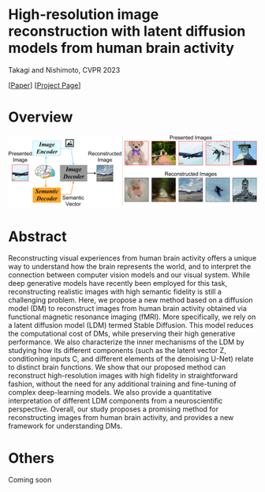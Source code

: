 # High-resolution image reconstruction with latent diffusion models from human brain activity
Takagi and Nishimoto, CVPR 2023

[[Paper](https://www.biorxiv.org/content/10.1101/2022.11.18.517004v2)]
[[Project Page](https://sites.google.com/view/stablediffusion-with-brain/)]

# Overview
<p align="center">
<img src=/visual_summary.jpg />
</p>

# Abstract
Reconstructing visual experiences from human brain activity offers a unique way to understand how the brain represents the world, and to interpret the connection between computer vision models and our visual system. While deep generative models have recently been employed for this task, reconstructing realistic images with high semantic fidelity is still a challenging problem. Here, we propose a new method based on a diffusion model (DM) to reconstruct images from human brain activity obtained via functional magnetic resonance imaging (fMRI). More specifically, we rely on a latent diffusion model (LDM) termed Stable Diffusion. This model reduces the computational cost of DMs, while preserving their high generative performance. We also characterize the inner mechanisms of the LDM by studying how its different components (such as the latent vector Z, conditioning inputs C, and different elements of the denoising U-Net) relate to distinct brain functions. We show that our proposed method can reconstruct high-resolution images with high fidelity in straightforward fashion, without the need for any additional training and fine-tuning of complex deep-learning models. We also provide a quantitative interpretation of different LDM components from a neuroscientific perspective. Overall, our study proposes a promising method for reconstructing images from human brain activity, and provides a new framework for understanding DMs.

# Others
Coming soon
